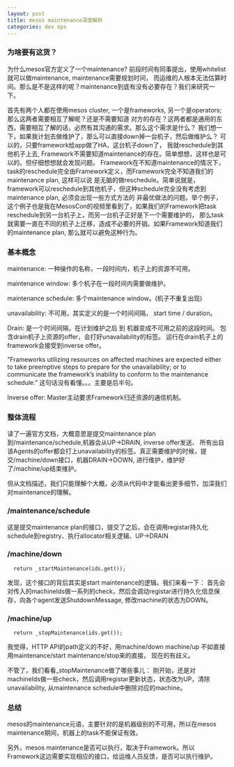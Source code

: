 ```yaml
---
layout: post
title: mesos maintenance深度解析
categories: dev ops 
---
```


### 为啥要有这货？
为什么mesos官方定义了一个maintenance? 前段时间有同事提出，使用whitelist就可以做maintenance, maintenance需要规划时间，
而运维的人根本无法估算时间。那么是不是这样的呢？maintenance到底有没有必要存在？我们来研究一下。

首先有两个人都在使用mesos cluster, 一个是frameworks, 另一个是operators; 那么这两者需要相互了解呢？还是不需要知道
对方的存在？这两者都是通用的东西，需要相互了解的话，必然有其沟通的需求。那么这个需求是什么？
我们想一下，如果我计划去做维护了，那么可以直接down掉一台机子，然后做维护么？ 可以的，只要framework给app做了HA，这台机子down了，
我就reschedule到其他机子上去, Framework不需要知道maintenance的存在。简单想想，这样也是可以的。但仔细想想就会发现问题。
Framework在不知道maintenance的情况下，task的reschedule完全由Framework定义，而Framework完全不知道我们的maintenance plan, 这样可以说
是无脑的做reschedule。简单说就是，framework可以reschedule到其他机子，但这种schedule完全没有考虑到maintenance plan, 必须会出现一些方式方法的
非最优做法的问题。举个例子，这个例子也是我在MesosCon的视频里看到了，如果我们的Framework把task reschedule到另一台机子上，而另一台机子正好是下一个需要维护的，
那么task就需要一直在不同的机子上迁移，造成不必要的开销。如果Framework知道我们的maintenance plan, 那么就可以避免这种行为。


### 基本概念
maintenance: 一种操作的名称，一段时间内，机子上的资源不可用。

maintenance window: 多个机子在一段时间内需要做维护。

maintenance schedule: 多个maintenance window。(机子不重复出现)

unavailability: 不可用，其实定义的是一个时间间隔， start time / duration。

Drain: 是一个时间间隔，在计划维护之后 到 机器变成不可用之前的这段时间。 包含drain机子上资源的offer，会打好unavailability的标签。
运行在drain机子上的framework会接受到inverse offer。

“Frameworks utilizing resources on affected machines are expected either to take preemptive steps to prepare for the unavailability; or to communicate the framework’s inability to conform to the maintenance schedule.”
这句话没有看懂。。。主要是后半句。

Inverse offer: Master主动要求Framework归还资源的通信机制。


### 整体流程
读了一遍官方文档，大概意思是提交maintenance plan到/maintenance/schedule,机器会从UP->DRAIN, inverse offer发送、
所有出自该Agents的offer都会打上unavailability的标签。真正需要维护的时候，提交/machine/down接口，机器DRAIN->DOWN,
进行维护，维护好了/machine/up结束维护。

但从文档描述，我们只能理解个大概，必须从代码中才能看出更多细节，加深我们对maintenance的理解。

### /maintenance/schedule
这是提交maintenance plan的接口，提交了之后，会在调用registar持久化schedule到registry、执行allocator相关逻辑、UP->DRAIN

### /machine/down
```
  return _startMaintenance(ids.get());
```
发现，这个接口的背后其实是start maintenance的逻辑。我们来看一下：
首先会对传入的machineIds做一系列的check，然后会调动registar进行持久化信息保存，向各个agent发送ShutdownMessage, 修改machine的状态为DOWN。

### /machine/up
```
  return _stopMaintenance(ids.get());
```
我觉得，HTTP API的path定义的不好，用machine/down machine/up 不如直接用maintenance/start maintenance/stop来的直接，
现在的有歧义。

不管了，我们看看_stopMaintenance做了哪些事儿：
刚开始，还是对machineIds做一些check，然后调用registar更新状态，状态改为UP，清除unavailability, 从maintenance schedule中删除对应的machine。


### 总结
mesos的maintenance元语，主要针对的是机器级别的不可用，所以在mesos maintenance期间，机器上的task不能保证有效。

另外，mesos maintenance是否可以执行，取决于Framework。所以Framework这边需要实现相应的接口，给运维人员反馈，是否可以执行维护。

